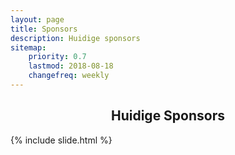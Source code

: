 ```yaml
---
layout: page
title: Sponsors
description: Huidige sponsors
sitemap:
    priority: 0.7
    lastmod: 2018-08-18
    changefreq: weekly
---
```

<h2 align="center">Huidige Sponsors</h2>

<div class="box_sponsors">
    {% include slide.html %}
</div>

<!--{% include image.html folder="/images/sponsors" %}-->
